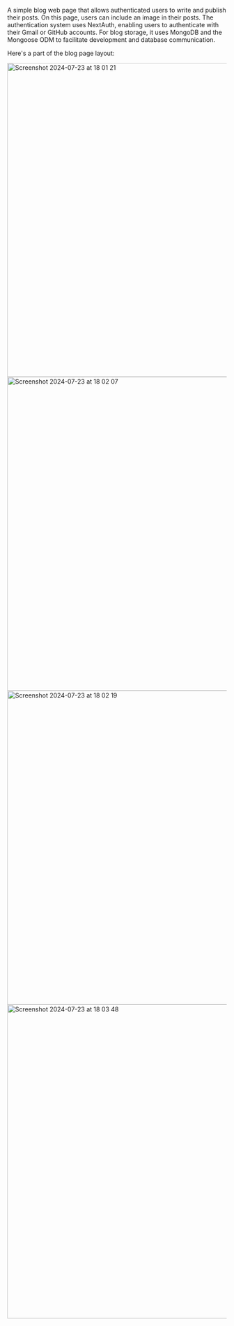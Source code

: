 
A simple blog web page that allows authenticated users to write and publish their posts. On this page, users can include an image in their posts. The authentication system uses NextAuth, enabling users to authenticate with their Gmail or GitHub accounts. For blog storage, it uses MongoDB and the Mongoose ODM to facilitate development and database communication.

Here's a part of the blog page layout:







<img width="720" alt="Screenshot 2024-07-23 at 18 01 21" src="https://github.com/user-attachments/assets/284c31eb-bd9d-4dec-a14b-a8e4d49a871f">
<img width="720" alt="Screenshot 2024-07-23 at 18 02 07" src="https://github.com/user-attachments/assets/f736784a-0f09-4a27-a877-6b75cfa1e9a6">
<img width="720" alt="Screenshot 2024-07-23 at 18 02 19" src="https://github.com/user-attachments/assets/9215b9da-a8b5-4088-899a-a9521115cce9">
<img width="720" alt="Screenshot 2024-07-23 at 18 03 48" src="https://github.com/user-attachments/assets/64c0c528-47f5-430f-81f6-e816726509ad">



